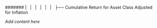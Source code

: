 ####### |   |   |   |   |   |   ├── Cumulative Return for Asset Class Adjusted for Inflation

*Add content here*